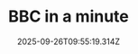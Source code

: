 ---
title: "BBC in a minute"
date: 2025-09-26T09:55:19.314Z
tags:
  - a minute
  - session 1
categories:
  - BBC
description: 记得填写描述内容哦~~~
---